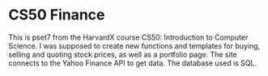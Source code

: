 # CS50 Finance

This is pset7 from the HarvardX course CS50: Introduction to Computer Science.
I was supposed to create new functions and templates for buying, selling and quoting stock prices, as well as a portfolio page.
The site connects to the Yahoo Finance API to get data.
The database used is SQL.
